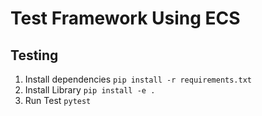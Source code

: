 # Test Framework Using ECS

## Testing
1. Install dependencies ```pip install -r requirements.txt```
2. Install Library ```pip install -e .```
3. Run Test ```pytest```